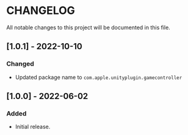 # CHANGELOG
All notable changes to this project will be documented in this file.

## [1.0.1] - 2022-10-10
### Changed
- Updated package name to `com.apple.unityplugin.gamecontroller`

## [1.0.0] - 2022-06-02
### Added
- Initial release.
